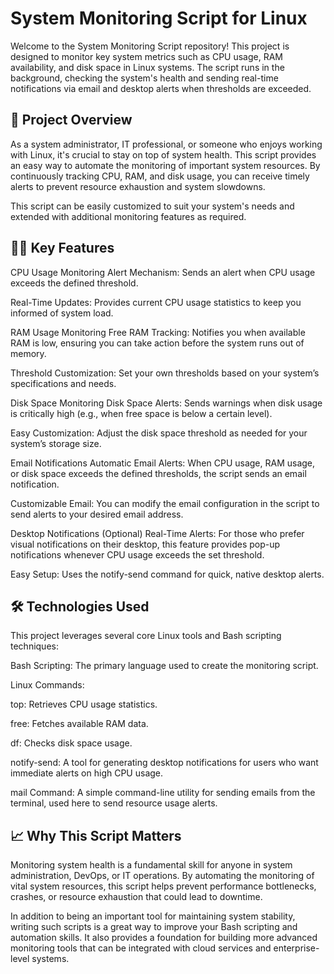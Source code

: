 # System Monitoring Script for Linux

Welcome to the System Monitoring Script repository! This project is designed to monitor key system metrics such as CPU usage, RAM availability, and disk space in Linux systems. The script runs in the background, checking the system's health and sending real-time notifications via email and desktop alerts when thresholds are exceeded.

## 🚀 Project Overview
As a system administrator, IT professional, or someone who enjoys working with Linux, it's crucial to stay on top of system health. This script provides an easy way to automate the monitoring of important system resources. By continuously tracking CPU, RAM, and disk usage, you can receive timely alerts to prevent resource exhaustion and system slowdowns.

This script can be easily customized to suit your system's needs and extended with additional monitoring features as required.

## 🧑‍💻 Key Features
CPU Usage Monitoring
Alert Mechanism: Sends an alert when CPU usage exceeds the defined threshold.

Real-Time Updates: Provides current CPU usage statistics to keep you informed of system load.

RAM Usage Monitoring
Free RAM Tracking: Notifies you when available RAM is low, ensuring you can take action before the system runs out of memory.

Threshold Customization: Set your own thresholds based on your system’s specifications and needs.

Disk Space Monitoring
Disk Space Alerts: Sends warnings when disk usage is critically high (e.g., when free space is below a certain level).

Easy Customization: Adjust the disk space threshold as needed for your system’s storage size.

Email Notifications
Automatic Email Alerts: When CPU usage, RAM usage, or disk space exceeds the defined thresholds, the script sends an email notification.

Customizable Email: You can modify the email configuration in the script to send alerts to your desired email address.

Desktop Notifications (Optional)
Real-Time Alerts: For those who prefer visual notifications on their desktop, this feature provides pop-up notifications whenever CPU usage exceeds the set threshold.

Easy Setup: Uses the notify-send command for quick, native desktop alerts.

## 🛠️ Technologies Used
This project leverages several core Linux tools and Bash scripting techniques:

Bash Scripting: The primary language used to create the monitoring script.

Linux Commands:

top: Retrieves CPU usage statistics.

free: Fetches available RAM data.

df: Checks disk space usage.

notify-send: A tool for generating desktop notifications for users who want immediate alerts on high CPU usage.

mail Command: A simple command-line utility for sending emails from the terminal, used here to send resource usage alerts.


## 📈 Why This Script Matters
Monitoring system health is a fundamental skill for anyone in system administration, DevOps, or IT operations. By automating the monitoring of vital system resources, this script helps prevent performance bottlenecks, crashes, or resource exhaustion that could lead to downtime.

In addition to being an important tool for maintaining system stability, writing such scripts is a great way to improve your Bash scripting and automation skills. It also provides a foundation for building more advanced monitoring tools that can be integrated with cloud services and enterprise-level systems.

